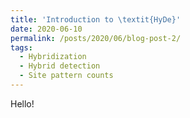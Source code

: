 ```yaml
---
title: 'Introduction to \textit{HyDe}'
date: 2020-06-10
permalink: /posts/2020/06/blog-post-2/
tags:
  - Hybridization
  - Hybrid detection
  - Site pattern counts
---
```


Hello!

